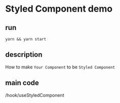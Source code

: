 # Styled Component demo

## run
`yarn && yarn start`

## description
How to make `Your Component` to be `Styled Component`

## main code
/hook/useStyledComponent